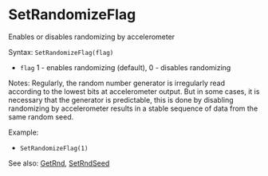 # SetRandomizeFlag

Enables or disables randomizing by accelerometer

Syntax: `SetRandomizeFlag(flag)`

* `flag` 1 - enables randomizing (default), 0 - disables randomizing

Notes: Regularly, the random number generator is irregularly read according to the lowest bits at accelerometer output. 
But in some cases, it is necessary that the generator is predictable, this is done by disabling randomizing by accelerometer results in a stable sequence of data from the same random seed.

Example:

* `SetRandomizeFlag(1)`

See also: [GetRnd](/api-native-functions/getrnd.md), [SetRndSeed](/api-native-functions/setrndseed.md)